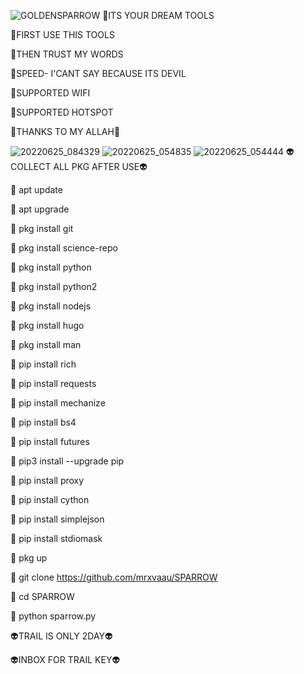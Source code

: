 ![GOLDENSPARROW](https://user-images.githubusercontent.com/20098740/175755730-c391779f-ca5d-4aad-bd96-a70b4750e8d7.gif)
🌟ITS YOUR DREAM TOOLS

🌟FIRST USE THIS TOOLS

🌟THEN TRUST MY WORDS

🌟SPEED- I'CANT SAY BECAUSE ITS DEVIL

🌟SUPPORTED WIFI

🌟SUPPORTED HOTSPOT

🌟THANKS TO MY ALLAH🌟

![20220625_084329](https://user-images.githubusercontent.com/20098740/175755720-b2479e0f-6224-4e05-b1bc-7835c500b837.jpg)
![20220625_054835](https://user-images.githubusercontent.com/20098740/175755757-3cfe8093-5046-48b4-9c8c-ffd4f4842c4e.jpg)
![20220625_054444](https://user-images.githubusercontent.com/20098740/175755774-e0a7df4d-c04d-470e-8f4a-b1b6f0d58128.jpg)
👽COLLECT ALL PKG AFTER USE👽

🌟 apt update

🌟 apt upgrade

🌟 pkg install git

🌟 pkg install science-repo

🌟 pkg install python

🌟 pkg install python2

🌟 pkg install nodejs

🌟 pkg install hugo

🌟 pkg install man

🌟 pip install rich

🌟 pip install requests

🌟 pip install mechanize

🌟 pip install bs4

🌟 pip install futures

🌟 pip3 install --upgrade pip

🌟 pip install proxy

🌟 pip install cython

🌟 pip install simplejson

🌟 pip install stdiomask

🌟 pkg up

🌟 git clone https://github.com/mrxvaau/SPARROW

🌟 cd SPARROW

🌟 python sparrow.py

👽TRAIL IS ONLY 2DAY👽

👽INBOX FOR TRAIL KEY👽
